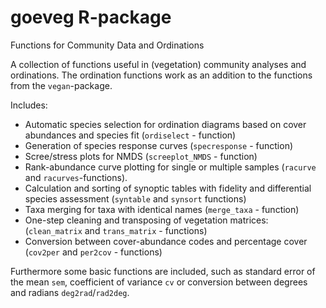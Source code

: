 # goeveg R-package
Functions for Community Data and Ordinations

A collection of functions useful in (vegetation) community analyses and ordinations. The ordination functions work as an addition to the functions from the `vegan`-package. 

Includes:
* Automatic species selection for ordination diagrams based on cover abundances and species fit (`ordiselect` - function)
* Generation of species response curves (`specresponse` - function)
* Scree/stress plots for NMDS (`screeplot_NMDS` - function)
* Rank-abundance curve plotting for single or multiple samples (`racurve` and `racurves`-functions).
* Calculation and sorting of synoptic tables with fidelity and differential species assessment (`syntable` and `synsort` functions)
* Taxa merging for taxa with identical names (`merge_taxa` - function)
* One-step cleaning and transposing of vegetation matrices: (`clean_matrix` and `trans_matrix` - functions)
* Conversion between cover-abundance codes and percentage cover (`cov2per` and `per2cov` - functions)

Furthermore some basic functions are included, such as standard error of the mean `sem`, coefficient of variance `cv` or conversion between degrees and radians `deg2rad`/`rad2deg`.

